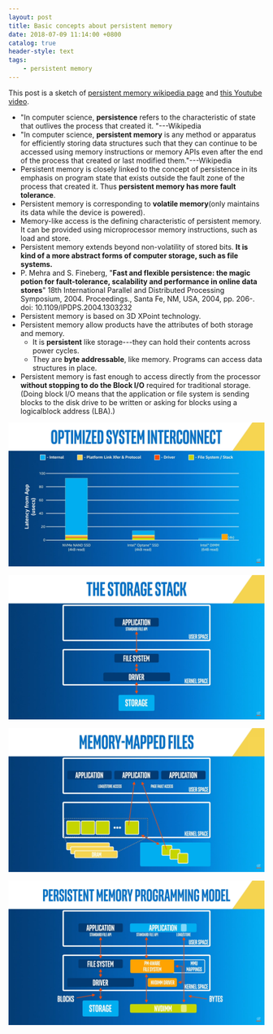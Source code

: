 ```yaml
---
layout: post
title: Basic concepts about persistent memory
date: 2018-07-09 11:14:00 +0800
catalog: true
header-style: text
tags:
    - persistent memory
---
```


This post is a sketch of [persistent memory wikipedia page](https://en.wikipedia.org/wiki/Persistent_memory) and [this Youtube video](https://www.youtube.com/watch?v=E2KYqdyZcQY&list=PLg-UKERBljNztvB495CD6Ij9wBXh2tRTT).

- "In computer science, **persistence** refers to the characteristic of state that outlives the process that created it. "---Wikipedia
- "In computer science, **persistent memory** is any method or apparatus for efficiently storing data structures such that they can continue to be accessed using memory instructions or memory APIs even after the end of the process that created or last modified them."---Wikipedia
- Persistent memory is closely linked to the concept of persistence in its emphasis on program state that exists outside the fault zone of the process that created it. Thus **persistent memory has more fault tolerance**.
- Persistent memory is corresponding to **volatile memory**(only maintains its data while the device is powered).
- Memory-like access is the defining characteristic of persistent memory. It can be provided using microprocessor memory instructions, such as load and store.
- Persistent memory extends beyond non-volatility of stored bits. **It is kind of a more abstract forms of computer storage, such as file systems.**
- P. Mehra and S. Fineberg, "**Fast and flexible persistence: the magic potion for fault-tolerance, scalability and performance in online data stores**" 18th International Parallel and Distributed Processing Symposium, 2004. Proceedings., Santa Fe, NM, USA, 2004, pp. 206-. doi: 10.1109/IPDPS.2004.1303232
- Persistent memory is based on 3D XPoint technology.
- Persistent memory allow products have the attributes of both storage and memory.
  - It is **persistent** like storage---they can hold their contents across power cycles.
  - They are **byte addressable**, like memory. Programs can access data structures in place.
- Persistent memory is fast enough to access directly from the processor **without stopping to do the Block I/O** required for traditional storage. (Doing block I/O means that the application or file system is sending blocks to the disk drive to be written or asking for blocks using a logicalblock address (LBA).)

![img](\assets\images\screenshot63.png)

![img](\assets\images\screenshot64.png)

![img](\assets\images\screenshot65.png)

![img](\assets\images\screenshot66.png)